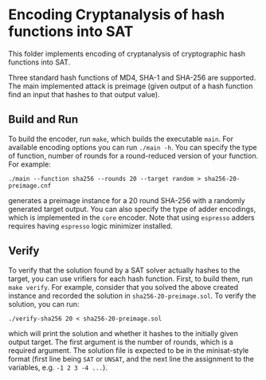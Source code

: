 # Encoding Cryptanalysis of hash functions into SAT

This folder implements encoding of cryptanalysis of cryptographic hash functions
into SAT.

Three standard hash functions of MD4, SHA-1 and SHA-256 are supported. The main
implemented attack is preimage (given output of a hash function find an input
that hashes to that output value).

## Build and Run
To build the encoder, run `make`, which builds the executable `main`. For
available encoding options you can run `./main -h`.  You can specify the type
of function, number of rounds for a round-reduced version of your function.
For example:

```
./main --function sha256 --rounds 20 --target random > sha256-20-preimage.cnf
```

generates a preimage instance for a 20 round SHA-256 with a randomly generated
target output. You can also specify the type of adder encodings, which is
implemented in the `core` encoder. Note that using `espresso` adders requires
having `espresso` logic minimizer installed.

## Verify
To verify that the solution found by a SAT solver actually hashes to
the target, you can use vrifiers for each hash function. First, to build them,
run `make verify`. For example, consider that you solved the above created
instance and recorded the solution in `sha256-20-preimage.sol`. To verify the
solution, you can run:


```
./verify-sha256 20 < sha256-20-preimage.sol
```

which will print the solution and whether it hashes to the initially given
output target. The first argument is the number of rounds, which is a required
argument. The solution file is expected to be in the minisat-style format
(first line being `SAT` or `UNSAT`, and the next line the assignment to the
variables, e.g. `-1 2 3 -4 ...`).

